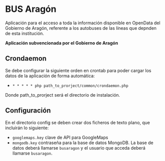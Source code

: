 # BUS Aragón

Aplicación para el acceso a toda la información disponible en OpenData del Gobierno de Aragón, referente a los autobuses de las líneas que depnden de esta institución.

**Aplicación subvencionada por el Gobierno de Aragón**

## Crondaemon

Se debe configurar la siguiente orden en crontab para poder cargar los datos de la aplicación de forma automática:

* `* * * * * php path_to_prorject/common/crondaemon.php`

Donde path_to_prorject será el directorio de instalación.

## Configuración

En el directorio config se deben crear dos ficheros de texto plano, que incluirán lo siguiente:

* `googlemaps.key` clave de API para GoogleMaps
* `mongodb.key` contraseña para la base de datos MongoDB. La base de datos deberá llamarse `busaragon` y el usuario que acceda deberá llamarse `busaragon`.
